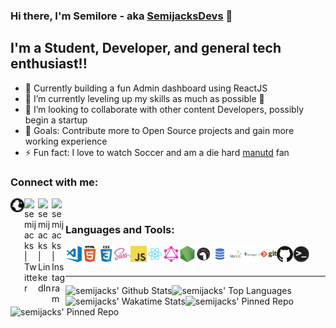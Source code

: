 ### Hi there, I'm Semilore - aka [SemijacksDevs][website] 👋

## I'm a Student, Developer, and general tech enthusiast!!

- 🔭 Currently building a fun Admin dashboard using ReactJS
- 🌱 I’m currently leveling up my skills as much as possible 🤣
- 👯 I’m looking to collaborate with other content Developers, possibly begin a startup
- 🥅 Goals: Contribute more to Open Source projects and gain more working experience
- ⚡ Fun fact: I love to watch Soccer and am a die hard [manutd] fan

### Connect with me:

[<img align="left" alt="semilore.netlify.app" width="22px" src="https://raw.githubusercontent.com/iconic/open-iconic/master/svg/globe.svg" />][website]
[<img align="left" alt="semijacks | Twitter" width="22px" src="https://cdn.jsdelivr.net/npm/simple-icons@v3/icons/twitter.svg" />][twitter]
[<img align="left" alt="semijacks | LinkedIn" width="22px" src="https://cdn.jsdelivr.net/npm/simple-icons@v3/icons/linkedin.svg" />][linkedin]
[<img align="left" alt="semijacks | Instagram" width="22px" src="https://cdn.jsdelivr.net/npm/simple-icons@v3/icons/instagram.svg" />][instagram]

<br />

### Languages and Tools:

<img align="left" alt="Visual Studio Code" width="26px" src="https://raw.githubusercontent.com/github/explore/80688e429a7d4ef2fca1e82350fe8e3517d3494d/topics/visual-studio-code/visual-studio-code.png" />
<img align="left" alt="HTML5" width="26px" src="https://raw.githubusercontent.com/github/explore/80688e429a7d4ef2fca1e82350fe8e3517d3494d/topics/html/html.png" />
<img align="left" alt="CSS3" width="26px" src="https://raw.githubusercontent.com/github/explore/80688e429a7d4ef2fca1e82350fe8e3517d3494d/topics/css/css.png" />
<img align="left" alt="Sass" width="26px" src="https://raw.githubusercontent.com/github/explore/80688e429a7d4ef2fca1e82350fe8e3517d3494d/topics/sass/sass.png" />
<img align="left" alt="JavaScript" width="26px" src="https://raw.githubusercontent.com/github/explore/80688e429a7d4ef2fca1e82350fe8e3517d3494d/topics/javascript/javascript.png" />
<img align="left" alt="React" width="26px" src="https://raw.githubusercontent.com/github/explore/80688e429a7d4ef2fca1e82350fe8e3517d3494d/topics/react/react.png"/>
<img align="left" alt="GraphQL" width="26px" src="https://raw.githubusercontent.com/github/explore/80688e429a7d4ef2fca1e82350fe8e3517d3494d/topics/graphql/graphql.png" />
<img align="left" alt="Node.js" width="26px" src="https://raw.githubusercontent.com/github/explore/80688e429a7d4ef2fca1e82350fe8e3517d3494d/topics/nodejs/nodejs.png" />
<img align="left" alt="Deno" width="26px" src="https://raw.githubusercontent.com/github/explore/361e2821e2dea67711cde99c9c40ed357061cf27/topics/deno/deno.png" />
<img align="left" alt="SQL" width="26px" src="https://raw.githubusercontent.com/github/explore/80688e429a7d4ef2fca1e82350fe8e3517d3494d/topics/sql/sql.png" />
<img align="left" alt="MySQL" width="26px" src="https://raw.githubusercontent.com/github/explore/80688e429a7d4ef2fca1e82350fe8e3517d3494d/topics/mysql/mysql.png"/>
<img align="left" alt="MongoDB" width="26px" src="https://raw.githubusercontent.com/github/explore/80688e429a7d4ef2fca1e82350fe8e3517d3494d/topics/mongodb/mongodb.png"/>
<img align="left" alt="Git" width="26px" src="https://raw.githubusercontent.com/github/explore/80688e429a7d4ef2fca1e82350fe8e3517d3494d/topics/git/git.png" />
<img align="left" alt="GitHub" width="26px" src="https://raw.githubusercontent.com/github/explore/78df643247d429f6cc873026c0622819ad797942/topics/github/github.png" />
<img align="left" alt="Terminal" width="26px" src="https://raw.githubusercontent.com/github/explore/80688e429a7d4ef2fca1e82350fe8e3517d3494d/topics/terminal/terminal.png" />

<br />
<br />

---

<img align="left" alt="semijacks' Github Stats" src="https://github-readme-stats.vercel.app/api?username=semijacks&show_icons=true&hide_border=true&count_private=true&theme=onedark&layout=compact"/>
<img align="left" alt="semijacks' Top Languages" src="https://github-readme-stats.vercel.app/api/top-langs/?username=semijacks&show_icons=true&hide_border=true&count_private=true&theme=onedark&layout=compact"/>
<img align="left" alt="semijacks' Wakatime Stats" src="https://github-readme-stats.vercel.app/api/wakatime/?username=semijacks&show_icons=true&hide_border=true&count_private=true&theme=onedark"/>
<img align="left" alt="semijacks' Pinned Repo" src="https://github-readme-stats.vercel.app/api/pin/?username=semijacks&repo=portfolio-website&show_icons=true&hide_border=true&count_private=true&theme=onedark"/>
<img align="left" alt="semijacks' Pinned Repo" src="https://github-readme-stats.vercel.app/api/pin/?username=semijacks&repo=apollo-server-express-template&show_icons=true&hide_border=true&count_private=true&theme=onedark"/>

[website]: https://semiloreidowu.vercel.app
[twitter]: https://twitter.com/SemiloreId
[instagram]: https://www.instagram.com/iamsemijacks
[linkedin]: https://www.linkedin.com/in/semilore-idowu-963518182
[manutd]: https://en.wikipedia.org/wiki/Manchester_United_F.C.
